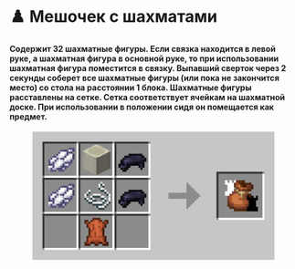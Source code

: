 # ♟️ Мешочек с шахматами

#### **Содержит 32 шахматные фигуры**. Если связка находится в левой руке, а шахматная фигура в основной руке, то при использовании шахматная фигура поместится в связку. **Выпавший сверток через 2 секунды** соберет все шахматные фигуры (или пока не закончится место) со стола на расстоянии 1 блока. **Шахматные фигуры расставлены на сетке.** Сетка соответствует ячейкам на шахматной доске. При использовании в положении сидя он помещается как предмет.

<div align="center">

<figure><img src="../../.gitbook/assets/uYpUpYn.webp" alt=""><figcaption></figcaption></figure>

</div>
